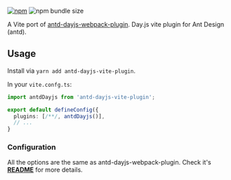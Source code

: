 [![npm](https://img.shields.io/npm/v/antd-dayjs-vite-plugin)](https://www.npmjs.com/package/antd-dayjs-vite-plugin) ![npm bundle size](https://img.shields.io/bundlephobia/minzip/antd-dayjs-vite-plugin)

A Vite port of [antd-dayjs-webpack-plugin](https://github.com/ant-design/antd-dayjs-webpack-plugin). Day.js vite plugin for Ant Design (antd). 

## Usage

Install via `yarn add antd-dayjs-vite-plugin`.

In your `vite.confg.ts`:

```ts
import antdDayjs from 'antd-dayjs-vite-plugin';

export default defineConfig({
  plugins: [/**/, antdDayjs()],
  // ...
}
```

### Configuration

All the options are the same as antd-dayjs-webpack-plugin. Check it's **[README](https://github.com/ant-design/antd-dayjs-webpack-plugin#configuration-%E9%85%8D%E7%BD%AE)** for more details.
